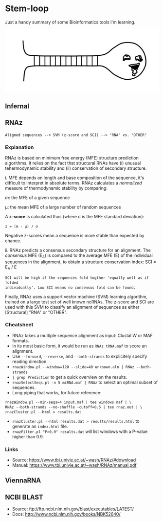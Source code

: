 # Stem-loop
Just a handy summary of some Bioinformatics tools I'm learning.

<img src="https://github.com/jmberros/stem-loop/blob/master/stem-loop.png">

## Infernal

## RNAz

`Aligned sequences --> SVM (z-score and SCI) --> "RNA" vs. "OTHER"`

### Explanation

RNAz is based on minimum free energy (MFE) structure prediction algorithms. It
relies on the fact that structural RNAs have (i) unusual tehermodynamic stability
and (ii) conservation of secondary structure.

i. MFE depends on length and base composition of the sequence, it's difficult
   to interpret in absolute terms. RNAz calculates a *normalized* measure of
   thermodynamic stability by comparing:

   *m*: the MFE of a given sequence

   μ: the mean MFE of a large number of random sequences

   A **z-score** is calculated thus (where σ is the MFE standard deviation):

   `z = (m - μ) / σ`

   Negative z-scores mean a sequence is more stable than expected by chance.

ii. RNAz predicts a consensus secondary structure for an alignment. The *consensus*
    MFE (E<sub>A</sub>) is compared to the average MFE (E) of the individual
    sequences in the alignment, to obtain a structure conservation index:
    SCI = E<sub>A</sub> / E

    SCI will be high if the sequences fold togther 'equally well as if folded
    individually'. Low SCI means no consensus fold can be found.

Finally, RNAz uses a support vector machine (SVM) learning algorithm, trained
on a large test set of well known ncRNAs. The z-score and SCI are used with this
SVM to classify an alignment of sequences as either [Structural] "RNA" or "OTHER".

### Cheatsheet

- RNAz takes a multiple sequence alignment as input: Clustal W or MAF formats.
- In its most basic form, it would be run as `RNAz tRNA.maf` to score an alignment.
- Use `--forward`, `--reverse`, and `--both-strands` to explicitely specify
reading direction.
- `rnazWindow.pl --window=120 --slide=40 unknown.aln | RNAz --both-strands`
- `| grep Prediction` to get a quick overview on the results.
- `rnazSelectSeqs.pl -n 5 miRNA.maf | RNAz` to select an optimal subset of sequences.
- Long piping that works, for future reference:
```shell
rnazWindow.pl --min-seqs=4 input.maf | tee windows.maf | \
RNAz --both-strands --no-shuffle -cutoff=0.5 | tee rnaz.out | \
rnazCluster.pl --html > results.dat
```
- `rnazCluster.pl --html results.dat > results/results.html` to generate an
`index.html` file.
- `rnazFilter.pl "P>0.9" results.dat` will list windows with a P-value higher than 0.9.

### Links

- Source: https://www.tbi.univie.ac.at/~wash/RNAz/#download
- Manual: https://www.tbi.univie.ac.at/~wash/RNAz/manual.pdf

## ViennaRNA

## NCBI BLAST

- Source: ftp://ftp.ncbi.nlm.nih.gov/blast/executables/LATEST/
- Docs: http://www.ncbi.nlm.nih.gov/books/NBK52640/

